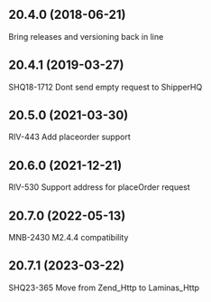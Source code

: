 ## 20.4.0 (2018-06-21)
Bring releases and versioning back in line


## 20.4.1 (2019-03-27)
SHQ18-1712 Dont send empty request to ShipperHQ


## 20.5.0 (2021-03-30)
RIV-443 Add placeorder support


## 20.6.0 (2021-12-21)
RIV-530 Support address for placeOrder request


## 20.7.0 (2022-05-13)
MNB-2430 M2.4.4 compatibility


## 20.7.1 (2023-03-22)
SHQ23-365 Move from Zend_Http to Laminas_Http


